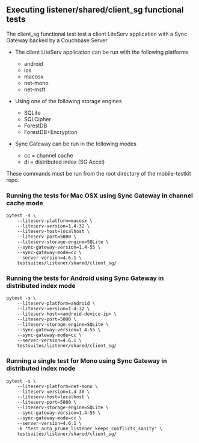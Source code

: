 ## Executing listener/shared/client_sg functional tests

The client_sg functional test test a client LiteServ application with a Sync Gateway backed by a Couchbase Server

- The client LiteServ application can be run with the following platforms
    - android
    - ios
    - macosx
    - net-mono
    - net-msft

- Using one of the following storage engines
    - SQLite
    - SQLCipher
    - ForestDB
    - ForestDB+Encryption

- Sync Gateway can be run in the following modes
    - cc = channel cache
    - di = distributed index (SG Accel)

These commands must be run from the root directory of the mobile-testkit repo.

### Running the tests for Mac OSX using Sync Gateway in channel cache mode

```
pytest -s \
    --liteserv-platform=macosx \
    --liteserv-version=1.4-32 \
    --liteserv-host=localhost \
    --liteserv-port=5000 \
    --liteserv-storage-engine=SQLite \
    --sync-gateway-version=1.4-55 \
    --sync-gateway-mode=cc \ 
    --server-version=4.6.1 \
    testsuites/listener/shared/client_sg/
```

### Running the tests for Android using Sync Gateway in distributed index mode

```
pytest -s \
    --liteserv-platform=android \
    --liteserv-version=1.4-32 \
    --liteserv-host=<android-device-ip> \
    --liteserv-port=5000 \
    --liteserv-storage-engine=SQLite \
    --sync-gateway-version=1.4-55 \
    --sync-gateway-mode=cc \ 
    --server-version=4.6.1 \
    testsuites/listener/shared/client_sg/
```

### Running a single test for Mono using Sync Gateway in distributed index mode

```
pytest -s \
    --liteserv-platform=net-mono \
    --liteserv-version=1.4-30 \
    --liteserv-host=localhost \
    --liteserv-port=5000 \
    --liteserv-storage-engine=SQLite \
    --sync-gateway-version=1.4-55 \
    --sync-gateway-mode=cc \ 
    --server-version=4.6.1 \
    -k "test_auto_prune_listener_keeps_conflicts_sanity" \
    testsuites/listener/shared/client_sg/
```